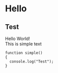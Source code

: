 # Hello
<h2>Test</h2>
<div>Hello World!</div>
This is simple text

```
function simple()
{
  console.log("Test");
}
```

